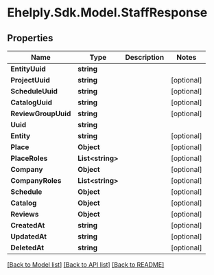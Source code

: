 # Ehelply.Sdk.Model.StaffResponse

## Properties

Name | Type | Description | Notes
------------ | ------------- | ------------- | -------------
**EntityUuid** | **string** |  | 
**ProjectUuid** | **string** |  | [optional] 
**ScheduleUuid** | **string** |  | [optional] 
**CatalogUuid** | **string** |  | [optional] 
**ReviewGroupUuid** | **string** |  | [optional] 
**Uuid** | **string** |  | 
**Entity** | **string** |  | [optional] 
**Place** | **Object** |  | [optional] 
**PlaceRoles** | **List&lt;string&gt;** |  | [optional] 
**Company** | **Object** |  | [optional] 
**CompanyRoles** | **List&lt;string&gt;** |  | [optional] 
**Schedule** | **Object** |  | [optional] 
**Catalog** | **Object** |  | [optional] 
**Reviews** | **Object** |  | [optional] 
**CreatedAt** | **string** |  | [optional] 
**UpdatedAt** | **string** |  | [optional] 
**DeletedAt** | **string** |  | [optional] 

[[Back to Model list]](../README.md#documentation-for-models) [[Back to API list]](../README.md#documentation-for-api-endpoints) [[Back to README]](../README.md)


